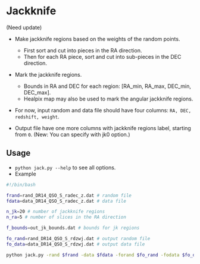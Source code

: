# Jackknife

(Need update)

- Make jackknife regions based on the weights of the random points.
  - First sort and cut into pieces in the RA direction.
  - Then for each RA piece, sort and cut into sub-pieces in the DEC direction.

- Mark the jackknife regions.
  - Bounds in RA and DEC for each region: [RA_min, RA_max, DEC_min, DEC_max].
  - Healpix map may also be used to mark the angular jackknife regions.

- For now, input random and data file should have four columns: `RA, DEC, redshift, weight`.
- Output file have one more columns with jackknife regions label, starting from `0`. (New: You can specify with jk0 option.)

## Usage
- `python jack.py --help` to see all options.
- Example
```bash
#!/bin/bash

frand=rand_DR14_QSO_S_radec_z.dat # random file
fdata=data_DR14_QSO_S_radec_z.dat # data file

n_jk=20 # number of jackknife regions
n_ra=5 # number of slices in the RA direction

f_bounds=out_jk_bounds.dat # bounds for jk regions

fo_rand=rand_DR14_QSO_S_rdzwj.dat # output random file
fo_data=data_DR14_QSO_S_rdzwj.dat # output data file

python jack.py -rand $frand -data $fdata -forand $fo_rand -fodata $fo_data -njr $n_jk -nra $n_ra -fbounds $f_bounds

```
